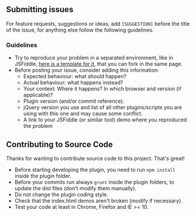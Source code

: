 ## Submitting issues
For feature requests, suggestions or ideas, add `[SUGGESTION]` before the title of the issue, for anything else follow the following guidelines.

### Guidelines
- Try to reproduce your problem in a separated environment, like in JSFiddle, [here is a template for it](http://jsfiddle.net/itsjavi/6aLndfgq/), that you can fork in the same page.
- Before posting your issue, consider adding this information:
  * Expected behaviour: what should happen?
  * Actual behaviour: what happens instead?
  * Your context: Where it happens? In which browser and version (if applicable)?
  * Plugin version (and/or commit reference).
  * jQuery version you use and list of all other plugins/scripts you are using with this one and may cause some conflict.
  * A link to your JSFiddle (or similar tool) demo where you reproduced the problem
  
## Contributing to Source Code

Thanks for wanting to contribute source code to this project. That's great!

- Before starting developing the plugin, you need to run `npm install` inside the plugin folder.
- Before your commits run always `grunt` inside the plugin folders, to update the dist files (don't modify them manually).
- Do not change the plugin coding style.
- Check that the index.html demos aren't broken (modify if necessary).
- Test your code at least in Chrome, Firefox and IE >= 10.
